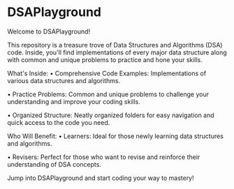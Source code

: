 # DSAPlayground
Welcome to DSAPlayground!

This repository is a treasure trove of Data Structures and Algorithms (DSA) code. Inside, you'll find implementations of every major data structure along with common and unique problems to practice and hone your skills.

What's Inside:
•  Comprehensive Code Examples: Implementations of various data structures and algorithms.

•  Practice Problems: Common and unique problems to challenge your understanding and improve your coding skills.

•  Organized Structure: Neatly organized folders for easy navigation and quick access to the code you need.

Who Will Benefit:
•  Learners: Ideal for those newly learning data structures and algorithms.

•  Revisers: Perfect for those who want to revise and reinforce their understanding of DSA concepts.

Jump into DSAPlayground and start coding your way to mastery!
